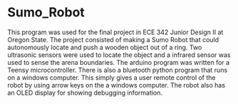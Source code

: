 # Sumo_Robot

This program was used for the final project in ECE 342 Junior Design II at Oregon State. The project consisted of making a Sumo Robot that could autonomously locate and push a wooden object out of a ring. Two ultrasonic sensors were used to locate the object and a infrared sensor was used to sense the arena boundaries. The arduino program was written for a Teensy microcontroller. There is also a bluetooth python program that runs on a windows computer. This simply gives a user remote control of the robot by using arrow keys on the a windows computer. The robot also has an OLED display for showing debugging information.
